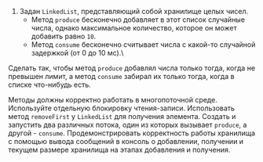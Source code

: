 1. Задан `LinkedList`, представляющий собой хранилище целых чисел.
    - Метод `produce` бесконечно добавляет в этот список случайные числа, 
однако максимальное количество, которое он может добавить равно `10`.
    - Метод `consume` бесконечно считывает числа с какой-то случайной задержкой (от 0 до 10 мс).\

Сделать так, чтобы метод `produce` добавлял числа только тогда, когда не превышен лимит, 
а метод `consume` забирал их только тогда, когда в списке что-нибудь есть.

Методы должны корректно работать в многопоточной среде. Используйте отдельную 
блокировку чтения-записи. Использовать метод `removeFirst` у `LinkedList` для получения элемента.
Создать и запустить два различных потока, один из которых вызывает `produce`, а другой - `consume`.
Продемонстрировать корректность работы хранилища с помощью вывода сообщений в консоль о добавлении, 
получении и текущем размере хранилища на этапах добавления и получения.